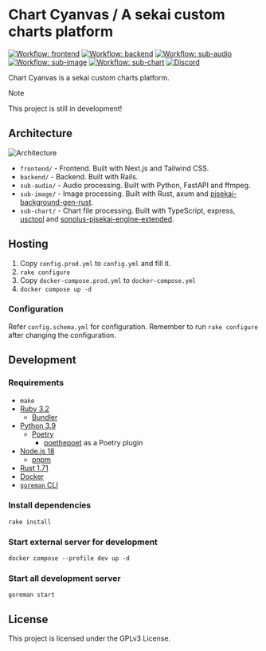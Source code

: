 # Chart Cyanvas / A sekai custom charts platform
[![Workflow: frontend](https://img.shields.io/github/actions/workflow/status/sevenc-nanashi/chart_cyanvas/frontend-check.yml?label=frontend&logo=github&logoColor=fff)](https://github.com/sevenc-nanashi/chart_cyanvas/actions/workflows/frontend-check.yml) [![Workflow: backend](https://img.shields.io/github/actions/workflow/status/sevenc-nanashi/chart_cyanvas/backend-check.yml?label=backend&logo=github&logoColor=fff)](https://github.com/sevenc-nanashi/chart_cyanvas/actions/workflows/backend-check.yml) [![Workflow: sub-audio](https://img.shields.io/github/actions/workflow/status/sevenc-nanashi/chart_cyanvas/sub-audio-check.yml?label=sub-audio&logo=github&logoColor=fff)](https://github.com/sevenc-nanashi/chart_cyanvas/actions/workflows/sub-audio-check.yml) [![Workflow: sub-image](https://img.shields.io/github/actions/workflow/status/sevenc-nanashi/chart_cyanvas/sub-image-check.yml?label=sub-image&logo=github&logoColor=fff)](https://github.com/sevenc-nanashi/chart_cyanvas/actions/workflows/sub-image-check.yml) [![Workflow: sub-chart](https://img.shields.io/github/actions/workflow/status/sevenc-nanashi/chart_cyanvas/sub-chart-check.yml?label=sub-sus&logo=github&logoColor=fff)](https://github.com/sevenc-nanashi/chart_cyanvas/actions/workflows/sub-sus-check.yml) [![Discord](https://img.shields.io/discord/1060525567797112832?logo=discord&logoColor=fff&color=5865f2&label=Discord)](https://discord.gg/2NP3U3r8Rz)

Chart Cyanvas is a sekai custom charts platform.

> [!NOTE]
> This project is still in development!

## Architecture

![Architecture](./architecture.svg)

- `frontend/` - Frontend. Built with Next.js and Tailwind CSS.
- `backend/` - Backend. Built with Rails.
- `sub-audio/` - Audio processing. Built with Python, FastAPI and ffmpeg.
- `sub-image/` - Image processing. Built with Rust, axum and [pjsekai-background-gen-rust](https://github.com/sevenc-nanashi/pjsekai-background-gen-rust).
- `sub-chart/` - Chart file processing. Built with TypeScript, express, [usctool](https://github.com/sevenc-nanashi/usctool) and [sonolus-pjsekai-engine-extended](https://github.com/sevenc-nanashi/sonolus-pjsekai-engine-extended).

## Hosting
1. Copy `config.prod.yml` to `config.yml` and fill it.
2. `rake configure`
3. Copy `docker-compose.prod.yml` to `docker-compose.yml`
4. `docker compose up -d`

### Configuration

Refer `config.schema.yml` for configuration.
Remember to run `rake configure` after changing the configuration.

## Development

### Requirements

- `make`
- [Ruby 3.2](https://ruby-lang.org)
  - [Bundler](https://bundler.io)
- [Python 3.9](https://python.org)
  - [Poetry](https://python-poetry.org/)
    - [poethepoet](https://github.com/nat-n/poethepoet) as a Poetry plugin
- [Node.js 18](https://nodejs.org)
  - [pnpm](https://pnpm.io)
- [Rust 1.71](https://www.rust-lang.org/)
- [Docker](https://www.docker.com/)
- [`goreman` CLI](https://github.com/mattn/goreman)

### Install dependencies

```
rake install
```

### Start external server for development

```
docker compose --profile dev up -d
```

### Start all development server

```
goreman start
```

## License

This project is licensed under the GPLv3 License.
